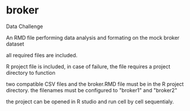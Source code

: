 # broker
 Data Challenge

An RMD file performing data analysis and formating on the mock broker dataset

all required files are included.

R project file is included, in case of failure, the file requires a project directory to function

two compatible CSV files and the broker.RMD file must be in the R project directory.
the filenames must be configured to "broker1" and "broker2"

the project can be opened in R studio and run cell by cell sequentialy.

